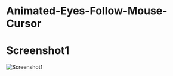 # Animated-Eyes-Follow-Mouse-Cursor

# Screenshot1

![Screenshot1](https://user-images.githubusercontent.com/88297426/154275753-fca5cbe6-0191-491f-9155-4d41f3de6b44.png)
